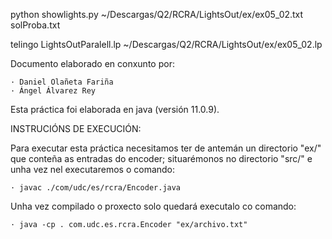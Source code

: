 
python showlights.py ~/Descargas/Q2/RCRA/LightsOut/ex/ex05_02.txt solProba.txt

telingo LightsOutParalell.lp ~/Descargas/Q2/RCRA/LightsOut/ex/ex05_02.lp


Documento elaborado en conxunto por:

    · Daniel Olañeta Fariña
    · Ángel Álvarez Rey



Esta práctica foi elaborada en java (versión 11.0.9).


INSTRUCIÓNS DE EXECUCIÓN:


Para executar esta práctica necesitamos ter de antemán un directorio "ex/" que conteña as entradas do encoder; situarémonos
no directorio "src/" e unha vez nel executaremos o comando:

	· javac ./com/udc/es/rcra/Encoder.java

Unha vez compilado o proxecto solo quedará executalo co comando:

	· java -cp . com.udc.es.rcra.Encoder "ex/archivo.txt"

